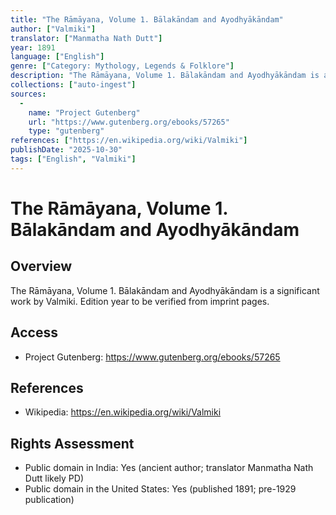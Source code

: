 ```yaml
---
title: "The Rāmāyana, Volume 1. Bālakāndam and Ayodhyākāndam"
author: ["Valmiki"]
translator: ["Manmatha Nath Dutt"]
year: 1891
language: ["English"]
genre: ["Category: Mythology, Legends & Folklore"]
description: "The Rāmāyana, Volume 1. Bālakāndam and Ayodhyākāndam is a significant work by Valmiki. Edition year to be verified from imprint pages."
collections: ["auto-ingest"]
sources:
  - 
    name: "Project Gutenberg"
    url: "https://www.gutenberg.org/ebooks/57265"
    type: "gutenberg"
references: ["https://en.wikipedia.org/wiki/Valmiki"]
publishDate: "2025-10-30"
tags: ["English", "Valmiki"]
---
```


# The Rāmāyana, Volume 1. Bālakāndam and Ayodhyākāndam

## Overview

The Rāmāyana, Volume 1. Bālakāndam and Ayodhyākāndam is a significant work by Valmiki. Edition year to be verified from imprint pages.

## Access

- Project Gutenberg: https://www.gutenberg.org/ebooks/57265

## References

- Wikipedia: https://en.wikipedia.org/wiki/Valmiki

## Rights Assessment

- Public domain in India: Yes (ancient author; translator Manmatha Nath Dutt likely PD)
- Public domain in the United States: Yes (published 1891; pre-1929 publication)

